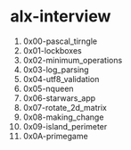 # alx-interview
1. 0x00-pascal_tirngle
2. 0x01-lockboxes
3. 0x02-minimum_operations
4. 0x03-log_parsing
5. 0x04-utf8_validation
6. 0x05-nqueen
7. 0x06-starwars_app
8. 0x07-rotate_2d_matrix
9. 0x08-making_change
10. 0x09-island_perimeter
11. 0x0A-primegame
